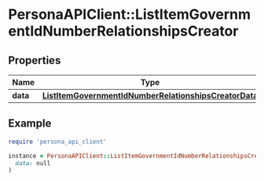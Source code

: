 # PersonaAPIClient::ListItemGovernmentIdNumberRelationshipsCreator

## Properties

| Name | Type | Description | Notes |
| ---- | ---- | ----------- | ----- |
| **data** | [**ListItemGovernmentIdNumberRelationshipsCreatorData**](ListItemGovernmentIdNumberRelationshipsCreatorData.md) |  | [optional] |

## Example

```ruby
require 'persona_api_client'

instance = PersonaAPIClient::ListItemGovernmentIdNumberRelationshipsCreator.new(
  data: null
)
```

